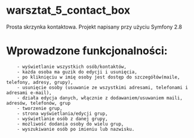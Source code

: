 # warsztat_5_contact_box

Prosta skrzynka kontaktowa. Projekt napisany przy użyciu Symfony 2.8

# Wprowadzone funkcjonalności: 
        - wyświetlanie wszystkich osób/kontaktów, 
        - każda osoba ma guzik do edycji i usunięcia, 
        - po kliknięciu w imię osoby jest dostęp do szczegółów(maile, telefony, adresy, grupy), 
        - usunięcie osoby (usuwanie ze wszystkimi adresami, telefonami i adresami e-mail), 
        - działa edycja danych, włącznie z dodawaniem/usuwaniem maili, adresów, telefonów, grup
        - tworzenie grup, 
        - strona wyświetlania/edycji grup, 
        - wyświetlanie osób z danej grupy,
        - możliwość dodania osoby do wielu grup, 
        - wyszukiwanie osób po imieniu lub nazwisku. 
